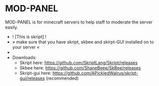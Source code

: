 # MOD-PANEL
MOD-PANEL is for minecraft servers to help staff to moderate the server easily. 
- ! [This is skript] !
- » make sure that you have skript, skbee and skirpt-GUI installed on to your server «
-
- Downloads: 
  - Skript here: https://github.com/SkriptLang/Skript/releases
  - Skbee here: https://github.com/ShaneBeee/SkBee/releases
  - Skript-gui here: https://github.com/APickledWalrus/skript-gui/releases (recommended)
